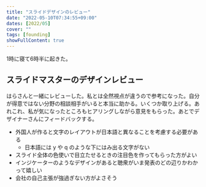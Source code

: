 ```yaml
---
title: "スライドデザインのレビュー"
date: "2022-05-10T07:34:55+09:00"
dates: [2022/05]
cover: ""
tags: [founding]
showFullContent: true
---
```


1時に寝て6時半に起きた。

## スライドマスターのデザインレビュー

はらさんと一緒にレビューした。私とは全然視点が違うので参考になった。自分が得意ではない分野の相談相手がいると本当に助かる。いくつか取り上げる。あれこれ、私が気になったところもヒアリングしながら意見をもらった。あとでデザイナーさんにフィードバックする。

* 外国人が作ると文字のレイアウトが日本語と異なることを考慮する必要がある
  * 日本語には y や q のような下にはみ出る文字がない
* スライド全体の色使いで目立たせるときの注目色を作ってもらった方がよい
* インジケーターのようなデザインがあると聴衆がいま発表のどの辺りかわかって嬉しい
* 会社の自己主張が強過ぎない方がよさそう

